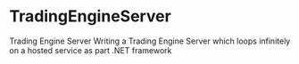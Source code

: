 # TradingEngineServer
Trading Engine Server
Writing a Trading Engine Server which loops infinitely on a hosted service as part .NET framework
